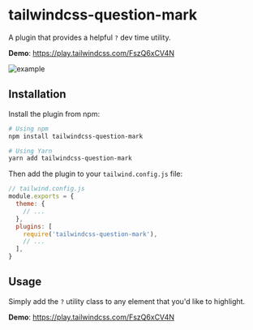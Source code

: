 # tailwindcss-question-mark

A plugin that provides a helpful `?` dev time utility.

**Demo**: https://play.tailwindcss.com/FszQ6xCV4N

![example](https://user-images.githubusercontent.com/2526/100670452-ca598300-3356-11eb-8743-5d4d3c7b740f.gif)

## Installation

Install the plugin from npm:

```sh
# Using npm
npm install tailwindcss-question-mark

# Using Yarn
yarn add tailwindcss-question-mark
```

Then add the plugin to your `tailwind.config.js` file:

```js
// tailwind.config.js
module.exports = {
  theme: {
    // ...
  },
  plugins: [
    require('tailwindcss-question-mark'),
    // ...
  ],
}
```

## Usage

Simply add the `?` utility class to any element that you'd like to highlight.

**Demo**: https://play.tailwindcss.com/FszQ6xCV4N